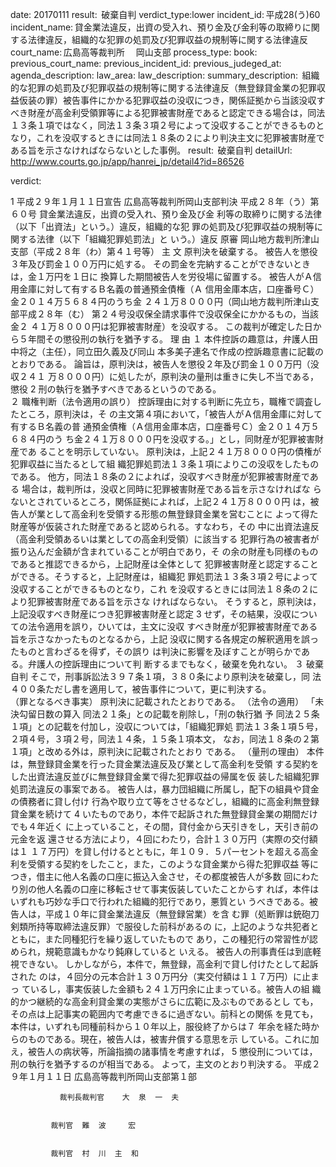 
date: 20170111
result:  破棄自判
verdict_type:lower
incident_id: 平成28(う)60
incident_name: 貸金業法違反，出資の受入れ、預り金及び金利等の取締りに関する法律違反，組織的な犯罪の処罰及び犯罪収益の規制等に関する法律違反
court_name: 広島高等裁判所 　岡山支部
process_type:
book: 
previous_court_name:
previous_incident_id:
previous_judeged_at:
agenda_description: 
law_area: 
law_description: 
summary_description:  組織的な犯罪の処罰及び犯罪収益の規制等に関する法律違反（無登録貸金業の犯罪収益仮装の罪）被告事件にかかる犯罪収益の没収につき，関係証拠から当該没収すべき財産が高金利受領罪等による犯罪被害財産であると認定できる場合は，同法１３条１項ではなく，同法１３条３項２号によって没収することができるものとなり，これを没収するときには同法１８条の２により判決主文に犯罪被害財産である旨を示さなければならないとした事例。
result:  破棄自判
detailUrl: http://www.courts.go.jp/app/hanrei_jp/detail4?id=86526

verdict:

1 
平成２９年１月１１日宣告 広島高等裁判所岡山支部判決 
平成２８年（う）第６０号 貸金業法違反，出資の受入れ、預り金及び金
利等の取締りに関する法律（以下「出資法」という。）違反，組織的な犯
罪の処罰及び犯罪収益の規制等に関する法律（以下「組織犯罪処罰法」と
いう。）違反 
原審 岡山地方裁判所津山支部（平成２８年（わ）第４１号等） 
               主          文 
    原判決を破棄する。 
    被告人を懲役３年及び罰金１００万円に処する。 
    その罰金を完納することができないときは，金１万円を１日に
換算した期間被告人を労役場に留置する。 
    被告人がＡ信用金庫に対して有するＢ名義の普通預金債権（Ａ
信用金庫本店，口座番号Ｃ）金２０１４万５６８４円のうち金
２４１万８０００円（岡山地方裁判所津山支部平成２８年（む）
第２４号没収保全請求事件で没収保全にかかるもの，当該金２
４１万８０００円は犯罪被害財産）を没収する。 
    この裁判が確定した日から５年間その懲役刑の執行を猶予する。 
            理          由 
１ 本件控訴の趣意は，弁護人田中将之（主任），同立田久義及び同山
本多美子連名で作成の控訴趣意書に記載のとおりである。 
論旨は，原判決は，被告人を懲役２年及び罰金１００万円（没収２４１
万８０００円）に処したが，原判決の量刑は重きに失し不当である，懲役
2 
刑の執行を猶予すべきであるというのである。  
２ 職権判断（法令適用の誤り） 
控訴理由に対する判断に先立ち，職権で調査したところ，原判決は，そ
の主文第４項において，「被告人がＡ信用金庫に対して有するＢ名義の普
通預金債権（Ａ信用金庫本店，口座番号Ｃ）金２０１４万５６８４円のう
ち金２４１万８０００円を没収する。」とし，同財産が犯罪被害財産であ
ることを明示していない。 
原判決は，上記２４１万８０００円の債権が犯罪収益に当たるとして組
織犯罪処罰法１３条１項によりこの没収をしたものである。 
他方，同法１８条の２によれば，没収すべき財産が犯罪被害財産である
場合は，裁判所は，没収と同時に犯罪被害財産である旨を示さなければな
らないとされているところ，関係証拠によれば，上記２４１万８０００円
は，被告人が業として高金利を受領する形態の無登録貸金業を営むことに
よって得た財産等が仮装された財産であると認められる。すなわち，その
中に出資法違反（高金利受領あるいは業としての高金利受領）に該当する
犯罪行為の被害者が振り込んだ金額が含まれていることが明白であり，そ
の余の財産も同様のものであると推認できるから，上記財産は全体として
犯罪被害財産と認定することができる。そうすると，上記財産は，組織犯
罪処罰法１３条３項２号によって没収することができるものとなり，これ
を没収するときには同法１８条の２により犯罪被害財産である旨を示さな
ければならない。 
そうすると，原判決は，上記没収すべき財産につき犯罪被害財産と認定
3 
せず，その結果，没収についての法令適用を誤り，ひいては，主文に没収
すべき財産が犯罪被害財産である旨を示さなかったものとなるから，上記
没収に関する各規定の解釈適用を誤ったものと言わざるを得ず，その誤り
は判決に影響を及ぼすことが明らかである。弁護人の控訴理由について判
断するまでもなく，破棄を免れない。 
３ 破棄自判 
そこで，刑事訴訟法３９７条１項，３８０条により原判決を破棄し，同
法４００条ただし書を適用して，被告事件について，更に判決する。  
（罪となるべき事実） 
原判決に記載されたとおりである。 
（法令の適用） 
「未決勾留日数の算入 同法２１条」との記載を削除し，「刑の執行猶
予 同法２５条１項」との記載を付加し，没収については，「組織犯罪処
罰法１３条１項５号，２項４号，３項２号，同法１４条，１５条１項本文，
なお，同法１８条の２第１項」と改める外は，原判決に記載されたとおり
である。 
（量刑の理由） 
本件は，無登録貸金業を行った貸金業法違反及び業として高金利を受領
する契約をした出資法違反並びに無登録貸金業で得た犯罪収益の帰属を仮
装した組織犯罪処罰法違反の事案である。 
被告人は，暴力団組織に所属し，配下の組員や貸金の債務者に貸し付け
行為や取り立て等をさせるなどし，組織的に高金利無登録貸金業を続けて
4 
いたものであり，本件で起訴された無登録貸金業の期間だけでも４年近く
に上っていること，その間，貸付金から天引きをし，天引き前の元金を返
還させる方法により，４回にわたり，合計１３０万円（実際の交付額は１
１７万円）を貸し付けるとともに，年１０９．５パーセントを超える高金
利を受領する契約をしたこと，また，このような貸金業から得た犯罪収益
等につき，借主に他人名義の口座に振込入金させ，その都度被告人が多数
回にわたり別の他人名義の口座に移転させて事実仮装していたことからす
れば，本件はいずれも巧妙な手口で行われた組織的犯行であり，悪質とい
うべきである。被告人は，平成１０年に貸金業法違反（無登録営業）を含
む罪（処断罪は銃砲刀剣類所持等取締法違反罪）で服役した前科があるの
に，上記のような共犯者とともに，また同種犯行を繰り返していたもので
あり，この種犯行の常習性が認められ，規範意識もかなり鈍麻していると
いえる。 
被告人の刑事責任は到底軽視できない。 
しかしながら，本件で，無登録，高金利で貸し付けたとして起訴された
のは，４回分の元本合計１３０万円分（実交付額は１１７万円）に止まっ
ているし，事実仮装した金額も２４１万円余に止まっている。被告人の組
織的かつ継続的な高金利貸金業の実態がさらに広範に及ぶものであるとし
ても，その点は上記事実の範囲内で考慮できるに過ぎない。前科との関係
を見ても，本件は，いずれも同種前科から１０年以上，服役終了からは７
年余を経た時からのものである。現在，被告人は，被害弁償する意思を示
している。これに加え，被告人の病状等，所論指摘の諸事情を考慮すれば，
5 
懲役刑については，刑の執行を猶予するのが相当である。 
よって，主文のとおり判決する。 
   平成２９年１月１１日 
          広島高等裁判所岡山支部第１部 
 
               裁判長裁判官    大  泉  一  夫 
 
 
             裁判官  難  波     宏 
 
 
             裁判官  村  川  主  和 

                    